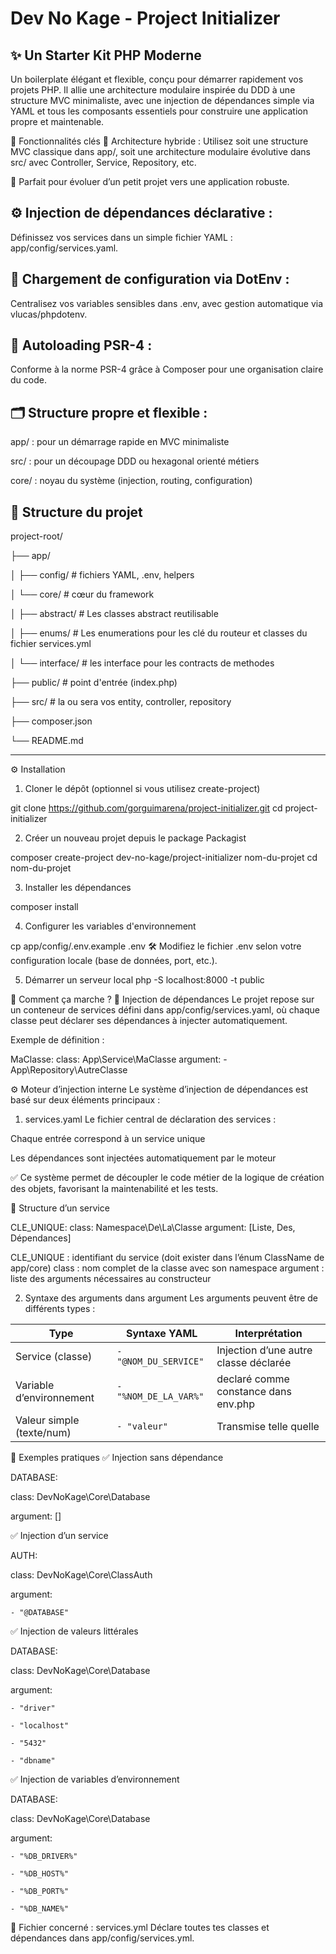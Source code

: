 # Dev No Kage - Project Initializer

## ✨ Un Starter Kit PHP Moderne
Un boilerplate élégant et flexible, conçu pour démarrer rapidement vos projets PHP. Il allie une architecture modulaire inspirée du DDD à une structure MVC minimaliste, avec une injection de dépendances simple via YAML et tous les composants essentiels pour construire une application propre et maintenable.

🚀 Fonctionnalités clés
🔧 Architecture hybride :
Utilisez soit une structure MVC classique dans app/, soit une architecture modulaire évolutive dans src/ avec Controller, Service, Repository, etc.

🧠 Parfait pour évoluer d’un petit projet vers une application robuste.

## ⚙️ Injection de dépendances déclarative :
Définissez vos services dans un simple fichier YAML :
app/config/services.yaml.

## 🔐 Chargement de configuration via DotEnv :
Centralisez vos variables sensibles dans .env, avec gestion automatique via vlucas/phpdotenv.

## 🧩 Autoloading PSR-4 :
Conforme à la norme PSR-4 grâce à Composer pour une organisation claire du code.

## 🗂️ Structure propre et flexible :

app/ : pour un démarrage rapide en MVC minimaliste

src/ : pour un découpage DDD ou hexagonal orienté métiers

core/ : noyau du système (injection, routing, configuration)

## 📁 Structure du projet

project-root/

├── app/

│ ├── config/ # fichiers YAML, .env, helpers

│ └── core/ # cœur du framework

│   ├── abstract/ # Les classes abstract reutilisable

│   ├── enums/ # Les enumerations pour les clé du routeur et classes du fichier services.yml

│ └── interface/ # les interface pour les contracts de methodes 

├── public/ # point d'entrée (index.php)

├── src/ # la ou sera vos entity, controller, repository

├── composer.json

└── README.md


---

⚙️ Installation
1. Cloner le dépôt (optionnel si vous utilisez create-project)

git clone https://github.com/gorguimarena/project-initializer.git
cd project-initializer


2. Créer un nouveau projet depuis le package Packagist

composer create-project dev-no-kage/project-initializer nom-du-projet
cd nom-du-projet

3. Installer les dépendances

composer install

4. Configurer les variables d'environnement

cp app/config/.env.example .env
  🛠️ Modifiez le fichier .env selon votre configuration locale (base de données, port, etc.).

5. Démarrer un serveur local
    php -S localhost:8000 -t public

🧠 Comment ça marche ?
🔁 Injection de dépendances
Le projet repose sur un conteneur de services défini dans app/config/services.yaml, où chaque classe peut déclarer ses dépendances à injecter automatiquement.

Exemple de définition :

MaClasse:
  class: App\Service\MaClasse
  argument:
    - App\Repository\AutreClasse

⚙️ Moteur d’injection interne
Le système d’injection de dépendances est basé sur deux éléments principaux :

1. services.yaml
Le fichier central de déclaration des services :

Chaque entrée correspond à un service unique

Les dépendances sont injectées automatiquement par le moteur


✅ Ce système permet de découpler le code métier de la logique de création des objets, favorisant la maintenabilité et les tests.

🧱 Structure d’un service


CLE_UNIQUE:
  class: Namespace\De\La\Classe
  argument: [Liste, Des, Dépendances]

CLE_UNIQUE : identifiant du service (doit exister dans l’énum ClassName de app/core)
class : nom complet de la classe avec son namespace
argument : liste des arguments nécessaires au constructeur

2. Syntaxe des arguments dans argument
Les arguments peuvent être de différents types :

| Type                      | Syntaxe YAML          | Interprétation                        |
| ------------------------- | --------------------- | ------------------------------------- |
| Service (classe)          | `- "@NOM_DU_SERVICE"` | Injection d’une autre classe déclarée |
| Variable d’environnement  | `- "%NOM_DE_LA_VAR%"` | declaré comme constance dans env.php |
| Valeur simple (texte/num) | `- "valeur"`          | Transmise telle quelle                |


🔁 Exemples pratiques
✅ Injection sans dépendance

DATABASE:

  class: DevNoKage\Core\Database

  argument: []

✅ Injection d’un service

AUTH:

  class: DevNoKage\Core\ClassAuth

  argument:

    - "@DATABASE"


✅ Injection de valeurs littérales

DATABASE:

  class: DevNoKage\Core\Database

  argument:

    - "driver"

    - "localhost"

    - "5432"

    - "dbname"



✅ Injection de variables d’environnement

DATABASE:

  class: DevNoKage\Core\Database
  
  argument:

    - "%DB_DRIVER%"

    - "%DB_HOST%"

    - "%DB_PORT%"

    - "%DB_NAME%"

📂 Fichier concerné : services.yml
Déclare toutes tes classes et dépendances dans app/config/services.yml.